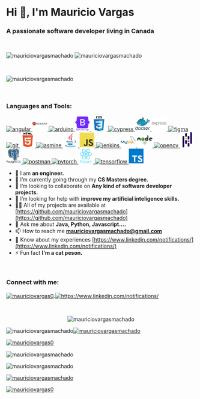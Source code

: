 # Hi 👋, I'm Mauricio Vargas
### A passionate software developer living in Canada

<br/>

<p align="left">
  <img src="https://github-readme-stats.vercel.app/api/top-langs?username=mauriciovargasmachado&show_icons=true&locale=en&layout=compact" alt="mauriciovargasmachado" />
  <img src="https://github-readme-stats.vercel.app/api?username=mauriciovargasmachado&show_icons=true&locale=en" alt="mauriciovargasmachado" />
</p>

<br/>

<p align="left">
  <img src="https://github-readme-stats.vercel.app/api?username=mauriciovargasmachado&show_icons=true&locale=en" alt="mauriciovargasmachado" />
</p>

<br/>

### Languages and Tools:
<p align="left">
  <a href="https://angular.io" target="_blank" rel="noreferrer"> <img src="https://angular.io/assets/images/logos/angular/angular.svg" alt="angular" width="40" height="40"/> </a>
  <a href="https://angular.io" target="_blank" rel="noreferrer"> <img src="https://raw.githubusercontent.com/devicons/devicon/master/icons/angularjs/angularjs-original-wordmark.svg" alt="angularjs" width="40" height="40"/> </a>
  <a href="https://www.arduino.cc/" target="_blank" rel="noreferrer"> <img src="https://cdn.worldvectorlogo.com/logos/arduino-1.svg" alt="arduino" width="40" height="40"/> </a>
  <a href="https://getbootstrap.com" target="_blank" rel="noreferrer"> <img src="https://raw.githubusercontent.com/devicons/devicon/master/icons/bootstrap/bootstrap-plain-wordmark.svg" alt="bootstrap" width="40" height="40"/> </a>
  <a href="https://www.w3schools.com/css/" target="_blank" rel="noreferrer"> <img src="https://raw.githubusercontent.com/devicons/devicon/master/icons/css3/css3-original-wordmark.svg" alt="css3" width="40" height="40"/> </a>
  <a href="https://www.cypress.io" target="_blank" rel="noreferrer"> <img src="https://raw.githubusercontent.com/simple-icons/simple-icons/6e46ec1fc23b60c8fd0d2f2ff46db82e16dbd75f/icons/cypress.svg" alt="cypress" width="40" height="40"/> </a>
  <a href="https://www.docker.com/" target="_blank" rel="noreferrer"> <img src="https://raw.githubusercontent.com/devicons/devicon/master/icons/docker/docker-original-wordmark.svg" alt="docker" width="40" height="40"/> </a>
  <a href="https://expressjs.com" target="_blank" rel="noreferrer"> <img src="https://raw.githubusercontent.com/devicons/devicon/master/icons/express/express-original-wordmark.svg" alt="express" width="40" height="40"/> </a>
  <a href="https://www.figma.com/" target="_blank" rel="noreferrer"> <img src="https://www.vectorlogo.zone/logos/figma/figma-icon.svg" alt="figma" width="40" height="40"/> </a>
  <a href="https://git-scm.com/" target="_blank" rel="noreferrer"> <img src="https://www.vectorlogo.zone/logos/git-scm/git-scm-icon.svg" alt="git" width="40" height="40"/> </a>
  <a href="https://www.w3.org/html/" target="_blank" rel="noreferrer"> <img src="https://raw.githubusercontent.com/devicons/devicon/master/icons/html5/html5-original-wordmark.svg" alt="html5" width="40" height="40"/> </a>
  <a href="https://jasmine.github.io/" target="_blank" rel="noreferrer"> <img src="https://www.vectorlogo.zone/logos/jasmine/jasmine-icon.svg" alt="jasmine" width="40" height="40"/> </a>
  <a href="https://www.java.com" target="_blank" rel="noreferrer"> <img src="https://raw.githubusercontent.com/devicons/devicon/master/icons/java/java-original.svg" alt="java" width="40" height="40"/> </a>
  <a href="https://developer.mozilla.org/en-US/docs/Web/JavaScript" target="_blank" rel="noreferrer"> <img src="https://raw.githubusercontent.com/devicons/devicon/master/icons/javascript/javascript-original.svg" alt="javascript" width="40" height="40"/> </a>
  <a href="https://www.jenkins.io" target="_blank" rel="noreferrer"> <img src="https://www.vectorlogo.zone/logos/jenkins/jenkins-icon.svg" alt="jenkins" width="40" height="40"/> </a>
  <a href="https://www.mysql.com/" target="_blank" rel="noreferrer"> <img src="https://raw.githubusercontent.com/devicons/devicon/master/icons/mysql/mysql-original-wordmark.svg" alt="mysql" width="40" height="40"/> </a>
  <a href="https://nodejs.org" target="_blank" rel="noreferrer"> <img src="https://raw.githubusercontent.com/devicons/devicon/master/icons/nodejs/nodejs-original-wordmark.svg" alt="nodejs" width="40" height="40"/> </a>
  <a href="https://opencv.org/" target="_blank" rel="noreferrer"> <img src="https://www.vectorlogo.zone/logos/opencv/opencv-icon.svg" alt="opencv" width="40" height="40"/> </a>
  <a href="https://pandas.pydata.org/" target="_blank" rel="noreferrer"> <img src="https://raw.githubusercontent.com/devicons/devicon/2ae2a900d2f041da66e950e4d48052658d850630/icons/pandas/pandas-original.svg" alt="pandas" width="40" height="40"/> </a>
  <a href="https://www.postgresql.org" target="_blank" rel="noreferrer"> <img src="https://raw.githubusercontent.com/devicons/devicon/master/icons/postgresql/postgresql-original-wordmark.svg" alt="postgresql" width="40" height="40"/> </a>
  <a href="https://postman.com" target="_blank" rel="noreferrer"> <img src="https://www.vectorlogo.zone/logos/getpostman/getpostman-icon.svg" alt="postman" width="40" height="40"/> </a>
  <a href="https://pytorch.org/" target="_blank" rel="noreferrer"> <img src="https://www.vectorlogo.zone/logos/pytorch/pytorch-icon.svg" alt="pytorch" width="40" height="40"/> </a>
  <a href="https://reactjs.org/" target="_blank" rel="noreferrer"> <img src="https://raw.githubusercontent.com/devicons/devicon/master/icons/react/react-original-wordmark.svg" alt="react" width="40" height="40"/> </a>
  <a href="https://www.tensorflow.org" target="_blank" rel="noreferrer"> <img src="https://www.vectorlogo.zone/logos/tensorflow/tensorflow-icon.svg" alt="tensorflow" width="40" height="40"/> </a>
  <a href="https://www.typescriptlang.org/" target="_blank" rel="noreferrer"> <img src="https://raw.githubusercontent.com/devicons/devicon/master/icons/typescript/typescript-original.svg" alt="typescript" width="40" height="40"/> </a>
</p>

- 🔭 I am **an engineer.**
- 🌱 I’m currently going through my **CS Masters degree.**
- 👯 I’m looking to collaborate on **Any kind of software developer projects.**
- 🤝 I’m looking for help with **improve my artificial inteligence skills.**
- 👨‍💻 All of my projects are available at [https://github.com/mauriciovargasmachado](https://github.com/mauriciovargasmachado)
- 💬 Ask me about **Java, Python, Javascript....**
- 📫 How to reach me **mauriciovargasmachado@gmail.com**
- 📄 Know about my experiences [https://www.linkedin.com/notifications/](https://www.linkedin.com/notifications/)
- ⚡ Fun fact **I'm a cat peson.**

<br/>

### Connect with me:
<p align="left">
  <a href="https://twitter.com/mauriciovargas0" target="blank">
    <img align="center" src="https://raw.githubusercontent.com/rahuldkjain/github-profile-readme-generator/master/src/images/icons/Social/twitter.svg" alt="mauriciovargas0" height="30" width="40" />
  </a>
  <a href="https://linkedin.com/in/https://www.linkedin.com/notifications/" target="blank">
    <img align="center" src="https://raw.githubusercontent.com/rahuldkjain/github-profile-readme-generator/master/src/images/icons/Social/linked-in-alt.svg" alt="https://www.linkedin.com/notifications/" height="30" width="40" />
  </a>
</p>

<br/>

<p align="center">
  <img src="https://github-readme-streak-stats.herokuapp.com/?user=mauriciovargasmachado&" alt="mauriciovargasmachado" />
</p>

<p>
  <img align="left" src="https://komarev.com/ghpvc/?username=mauriciovargasmachado&label=Profile%20views&color=0e75b6&style=flat" alt="mauriciovargasmachado" />
</p>

<p>
  <a href="https://github.com/ryo-ma/github-profile-trophy">
    <img src="https://github-profile-trophy.vercel.app/?username=mauriciovargasmachado" alt="mauriciovargasmachado" />
  </a>
</p>

<p>
  <a href="https://twitter.com/mauriciovargas0" target="blank">
    <img src="https://img.shields.io/twitter/follow/mauriciovargas0?logo=twitter&style=for-the-badge" alt="mauriciovargas0" />
  </a>
</p>
</p>


<p><img align="center" src="https://github-readme-streak-stats.herokuapp.com/?user=mauriciovargasmachado&" alt="mauriciovargasmachado" /></p>

<p align="left"> <img src="https://komarev.com/ghpvc/?username=mauriciovargasmachado&label=Profile%20views&color=0e75b6&style=flat" alt="mauriciovargasmachado" /> </p>

<p align="left"> <a href="https://github.com/ryo-ma/github-profile-trophy"><img src="https://github-profile-trophy.vercel.app/?username=mauriciovargasmachado" alt="mauriciovargasmachado" /></a> </p>

<p align="left"> <a href="https://twitter.com/mauriciovargas0" target="blank"><img src="https://img.shields.io/twitter/follow/mauriciovargas0?logo=twitter&style=for-the-badge" alt="mauriciovargas0" /></a> </p>
